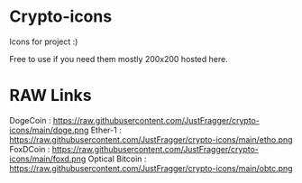 # Crypto-icons
Icons for project :)

Free to use if you need them mostly 200x200 hosted here.

# RAW Links
DogeCoin : https://raw.githubusercontent.com/JustFragger/crypto-icons/main/doge.png
Ether-1 : https://raw.githubusercontent.com/JustFragger/crypto-icons/main/etho.png
FoxDCoin : https://raw.githubusercontent.com/JustFragger/crypto-icons/main/foxd.png
Optical Bitcoin : https://raw.githubusercontent.com/JustFragger/crypto-icons/main/obtc.png
